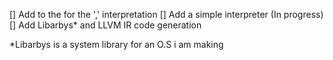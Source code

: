 [] Add to the for the ',' interpretation
[] Add a simple interpreter (In progress)
[] Add Libarbys* and LLVM IR code generation

*Libarbys is a system library for an O.S i am making

